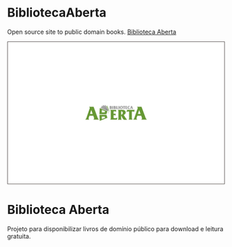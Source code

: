 BibliotecaAberta
=================

Open source site to public domain books. [Biblioteca Aberta](http://biblioteca-aberta.herokuapp.com/)

![logo](livros/frontend/static/logo.jpg)

# Biblioteca Aberta 

Projeto para disponibilizar livros de domínio público para download e leitura gratuita.
